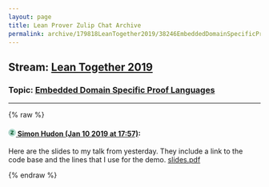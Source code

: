 ```yaml
---
layout: page
title: Lean Prover Zulip Chat Archive 
permalink: archive/179818LeanTogether2019/38246EmbeddedDomainSpecificProofLanguages.html
---
```


## Stream: [Lean Together 2019](index.html)
### Topic: [Embedded Domain Specific Proof Languages](38246EmbeddedDomainSpecificProofLanguages.html)

---


{% raw %}
#### [![Click to go to Zulip](../../assets/img/zulip2.png) Simon Hudon (Jan 10 2019 at 17:57)](https://leanprover.zulipchat.com/#narrow/stream/179818-Lean%20Together%202019/topic/Embedded%20Domain%20Specific%20Proof%20Languages/near/154853870):
Here are the slides to my talk from yesterday. They include a link to the code base and the lines that I use for the demo.
[slides.pdf](/user_uploads/3121/DbH7vznhnjx5MmsamdXS1SB6/slides.pdf)


{% endraw %}
